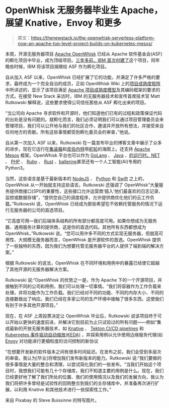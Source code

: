 # OpenWhisk 无服务器毕业生 Apache，展望 Knative，Envoy 和更多

> 原文：<https://thenewstack.io/the-openwhisk-serverless-platform-now-an-apache-top-level-project-builds-on-kubernetes-mesos/>

本周，开源无服务器项目 [Apache OpenWhisk](http://openwhisk.apache.org/) 已经从 Apache 软件基金会(ASF)的孵化项目中毕业，成为顶级项目。[三年多前，IBM 首次创建了](https://thenewstack.io/ibm-launches-bluemix-openwhisk-event-driven-program-service/)这个项目，同年晚些时候，IBM 将该项目捐赠给 ASF 作为孵化项目。

自从加入 ASF 以来，OpenWhisk 已经扩展了它的功能，并满足了许多严格的要求，最终成为一个完全自治的成员，正如 OpenWhisk Wiki 上的[项目成熟度矩阵](https://cwiki.apache.org/confluence/display/OPENWHISK/Project+Maturity+Model)中所详述的，显示了该项目满足 [Apache 项目成熟度模型](http://community.apache.org/apache-way/apache-project-maturity-model.html)及其编码框架的要求的方式。在接受 New Stack 采访时，IBM 的无服务器技术和宣传首席技术官 Matt Rutkowski 解释说，这些要求使得公司信任那些从 ASF 孵化出来的项目。

“当公司向 Apache 寻求软件和开源时，他们知道他们已有的过程和政策保证代码的出处是没有问题的。就孵化而言，我们必须证明我们可以通过项目管理委员会来管理项目，我们可以公开地与我们的社区合作，邀请并开放所有想法，并接受来自任何地方的贡献。所有这些事情都受到孵化委员会的审查，”他说。

自从第一次加入 ASF 以来，Rutkowski 在一篇宣布毕业的博客文章中展示了众多的进步。现在它运行在[集装箱](https://containerd.io/)和[库伯内特](https://kubernetes.io/)带[舵轮](https://helm.sh/)的海图上。还支持 [Apache Mesos](http://mesos.apache.org/) 框架。OpenWhisk 平台也可以作为 [GoLang](https://github.com/apache/incubator-openwhisk-runtime-go) 、 [Java](https://github.com/apache/incubator-openwhisk-runtime-java) 、[的运行时。NET](https://github.com/apache/incubator-openwhisk-runtime-dotnet/) 、 [PHP](https://github.com/apache/incubator-openwhisk-runtime-php) 、 [Ruby](https://github.com/apache/incubator-openwhisk-runtime-ruby/) 、 [Rust](https://github.com/apache/incubator-openwhisk-runtime-rust/) 、[ballerine](https://github.com/apache/incubator-openwhisk-runtime-ballerina/)甚至还有一个人工智能(AI)专用的 Python3。

当然，这些语言是基于最新版本的 [NodeJS](https://github.com/apache/incubator-openwhisk-runtime-nodejs) 、 [Python](https://github.com/apache/incubator-openwhisk-runtime-python) 和 [Swift](https://github.com/apache/incubator-openwhisk-runtime-swift) 之上的，OpenWhisk 从一开始就支持这些语言。Rutkowski 还强调了 OpenWhisk“大量服务提供商接口(SPI)的重要性，这些接口允许运营商‘插入’他们最喜欢的日志记录、监控或数据存储”，“提供您自己的调度程序，允许提供商优化他们的云工作负载。”Rutkowski 说，OpenWhisk 已经成为那些希望在不依赖托管服务的情况下运行无服务器的公司的首选项目。

“它高度可用—我们后端体系结构的所有部分都高度可用。如果你想成为无服务器、通用服务计算的提供商，这是你的首选代码。其他所有东西都想成为 OpenWhisk，”Rutkowski 说。“您可以用许多不同的方式实现无服务器，但就高可用性、大规模无服务器而言，OpenWhisk 是开源软件的首选。OpenWhisk 提供了一些独特的东西，因为我们为想要托管无服务器平台的人提供了端到端的解决方案。”

根据 Rutkowski 的说法，OpenWhisk 在不同环境和用例中的暴露已经使它超越了其他开源的无服务器解决方案。

Rutkowski 说:“OpenWhisk 的优势之一是，作为 Apache 下的一个开源项目，并接触到不同的公司和用例，我们可以处理一切事情。“我们将容器作为工作负载来处理，并将功能作为工作负载。我们已经对不同的功能、不同的内存大小、不同的连接数做出了响应。我们已经在多家公司的生产环境中接触了很多东西，这使我们有别于许多其他开源项目。”

现在，在 ASF 上周投票决定让 OpenWhisk 毕业后，Rutkowski 说该项目终于可以开始以更快的速度前进，并解决它到目前为止只试验过的所有问题——例如“集成最新的开放无服务器技术，如 [Knative](https://knative.dev/) 、 [Tekton CI/CD pipelines](https://tekton.dev/) 和 [Kubernetes 事件驱动自动缩放(KEDA)](https://github.com/kedacore/keda) ，并探索用例以允许使用边缘服务代理(如 [Envoy](https://www.envoyproxy.io/) 对功能进行更细粒度的访问控制的新协议

“在想要开发新的软件版本之间有很多时间延迟。在发布之前，我们会受到多层次的审查。我认为[毕业]将增加我们发布新版本的能力。Rutkowski 说:“我们要做的很多事情是大量的整合和清理，以尝试简化我们的一些发布。“当我们开始这个项目时，我想我们可能有几十个存储库，我们不知道主要的用例是什么。现在，我们已经更好地了解了我们所处的位置、我们的使用情况以及我们的发展方向，我认为我们将把许多曾经是试验性的回购整合到我们的主存储库中，并准备再次进行扩展，以利用 Knative 和其他技术进行一些探索性工作。”

来自 Pixabay 的 Steve Buissinne 的特写图片。

<svg xmlns:xlink="http://www.w3.org/1999/xlink" viewBox="0 0 68 31" version="1.1"><title>Group</title> <desc>Created with Sketch.</desc></svg>